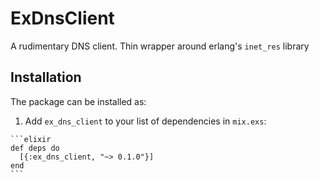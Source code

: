# ExDnsClient

A rudimentary DNS client.  Thin wrapper around erlang's `inet_res` library

## Installation

 The package can be installed as:

  1. Add `ex_dns_client` to your list of dependencies in `mix.exs`:

    ```elixir
    def deps do
      [{:ex_dns_client, "~> 0.1.0"}]
    end
    ```
